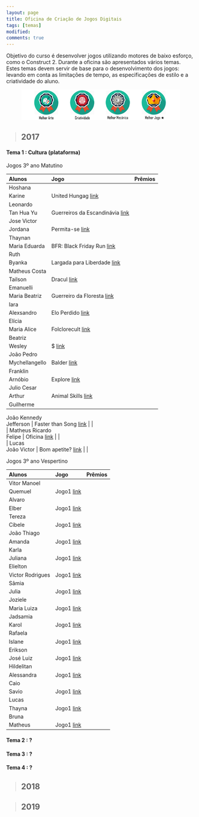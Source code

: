 ```yaml
---
layout: page
title: Oficina de Criação de Jogos Digitais
tags: [temas]
modified: 
comments: true
---
```


Objetivo do curso é desenvolver jogos utilizando motores de baixo esforço, como o Construct 2. Durante a oficina são apresentados vários temas. Estes temas devem servir de base para o desenvolvimento dos jogos: levando em conta as limitações de tempo, as especificações de estilo e a criatividade do aluno.  

<figure>
  <a title="Prêmios"><img src="/images/oficina/premios.png"></a>
</figure>

> ## 2017

#### Tema 1 : Cultura (plataforma)

Jogos 3º ano Matutino  

| Alunos | Jogo | Prêmios |
|:------------- |:-------------|:---:|
| Hoshana  
  Karine | United Hungag [link](https://jeovanahoshana.github.io/UnitedHungag) |  |  
| Leonardo  
  Tan Hua Yu | Guerreiros da Escandinávia [link](https://tanhuayu.github.io/Viking) |  |  
| Jose Victor  
Jordana | Permita-se [link](https://zevictor.github.io/Permita-se) |  |  
| Thaynan  
  Maria Eduarda | BFR: Black Friday Run [link](FALTOU) |  |  
| Ruth 
  Byanka | Largada para Liberdade [link](https://cavalcantebya.github.io/Oficina1) |  |  
| Matheus Costa  
  Tailson | Dracul [link](https://tayllson.github.io/Dracul1) |  |  
| Emanuelli  
  Maria Beatriz | Guerreiro da Floresta [link](https://EmanuelliCarine.github.io/GuerreiroDaFloresta1) |  |  
| Iara  
  Alexsandro | Elo Perdido [link](https://Alex-alves.github.io/JogoOficial) |  |  
| Elícia   
  Maria Alice | Folclorecult [link](https://Eliciaa.github.io/Folclorecult) |  |  
| Beatriz  
  Wesley | $ [link](https://wesleylandia.github.io/$) |  |  
| João Pedro  
  Mychellangello | Balder [link](https://bixcoito.github.io/Balder) |  |  
| Franklin  
  Arnóbio | Explore [link](https://ThewordKh.github.io/Explore) |  |  
| Julio Cesar  
  Arthur | Animal Skills [link](https://reiarthursr.github.io/Animal%20Skills) |  |  
| Guilherme  
  João Kennedy  
  Jefferson | Faster than Song [link](https://GuiEgle.github.io/Run1) |  |  
| Matheus Ricardo  
  Felipe | Oficina [link](https://theusricardo.github.io/Oficina) |  |  
| Lucas  
  João Victor | Bom apetite? [link](https://Lucas-Manolo.github.io/Bom%20Apetite!) |  |  

Jogos 3º ano Vespertino  

| Alunos | Jogo | Prêmios |
|:------------- |:-------------|:---:|
| Vitor Manoel  
  Quemuel | Jogo1 [link]() |  |
| Alvaro  
  Elber | Jogo1 [link]() |  |
| Tereza  
  Cibele | Jogo1 [link]() |  |
| João Thiago  
  Amanda | Jogo1 [link]() |  |
| Karla  
  Juliana | Jogo1 [link]() |  |
| Elielton  
  Victor Rodrigues | Jogo1 [link]() |  |
| Sâmia  
  Julia | Jogo1 [link]() |  |
| Joziele  
  Maria Luiza | Jogo1 [link]() |  |
| Jadsamia  
  Karol | Jogo1 [link]() |  |
| Rafaela  
  Islane | Jogo1 [link]() |  |
| Erikson  
  José Luiz | Jogo1 [link]() |  |
| Hildelitan  
  Alessandra | Jogo1 [link]() |  |
| Caio  
  Savio | Jogo1 [link]() |  |
| Lucas  
  Thayna | Jogo1 [link]() |  |
| Bruna  
  Matheus | Jogo1 [link]() |  |
  
#### Tema 2 : ?

#### Tema 3 : ? 

#### Tema 4 : ?
  
> ## 2018


> ## 2019

